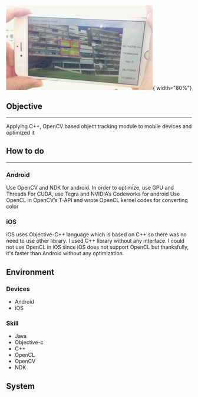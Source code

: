 ![Overview](../imgs/tracker/overview.png){ width="80%"}

## Objective
---
Applying C++, OpenCV based object tracking module to mobile devices and optimized it


## How to do
---
### Android
Use OpenCV and NDK for android.
In order to optimize, use GPU and Threads
For CUDA, use Tegra and NVIDIA’s Codeworks for android
Use OpenCL in OpenCV’s T-API and wrote OpenCL kernel codes for converting color

### iOS
iOS uses Objective-C++ language which is based on C++ so there was no need to use other library.
I used C++ library without any interface.
I could not use OpenCL in iOS since iOS does not support OpenCL but thanksfully, it's faster than Android without any optimization.

## Environment
### Devices
- Android
- iOS

### Skill
- Java
- Objective-c
- C++
- OpenCL
- OpenCV
- NDK

## System
